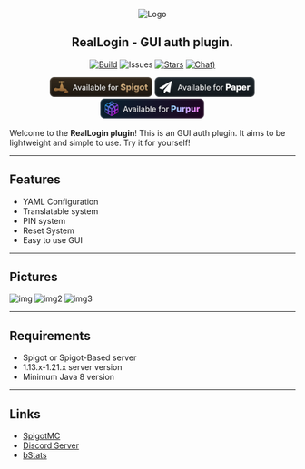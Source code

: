 <div align="center">

![Logo](https://i.imgur.com/A3h3Hyv.png)
## RealLogin - GUI auth plugin.
[![Build](https://img.shields.io/github/actions/workflow/status/joserodpt/RealLogin/maven.yml)](https://github.com/JoseGamerPT/RealLogin/actions)
![Issues](https://img.shields.io/github/issues-raw/JoseGamerPT/RealLogin)
[![Stars](https://img.shields.io/github/stars/JoseGamerPT/RealLogin)](https://github.com/JoseGamerPT/RealLogin/stargazers)
[![Chat)](https://img.shields.io/discord/817810368649887744?logo=discord&logoColor=white)](https://discord.gg/t7gfnYZKy8) 

<a href="/#"><img src="https://raw.githubusercontent.com/intergrav/devins-badges/v2/assets/compact/supported/spigot_46h.png" height="35"></a>
<a href="/#"><img src="https://raw.githubusercontent.com/intergrav/devins-badges/v2/assets/compact/supported/paper_46h.png" height="35"></a>
<a href="/#"><img src="https://raw.githubusercontent.com/intergrav/devins-badges/v2/assets/compact/supported/purpur_46h.png" height="35"></a>

</div>

Welcome to the **RealLogin plugin**! This is an GUI auth plugin. It aims to be lightweight and simple to use. Try it for yourself!

----

## Features
* YAML Configuration
* Translatable system
* PIN system
* Reset System
* Easy to use GUI

----

## Pictures
![img](https://i.imgur.com/IKjoRJ6.png)
![img2](https://i.imgur.com/rwrGI6Q.png)
![img3](https://i.imgur.com/onCg6CU.png)

----

## Requirements
* Spigot or Spigot-Based server
* 1.13.x-1.21.x server version
* Minimum Java 8 version

----

## Links
* [SpigotMC](https://www.spigotmc.org/resources/reallogin.83139/)
* [Discord Server](https://discord.gg/t7gfnYZKy8)
* [bStats](https://bstats.org/plugin/bukkit/RealLogin/12577)
